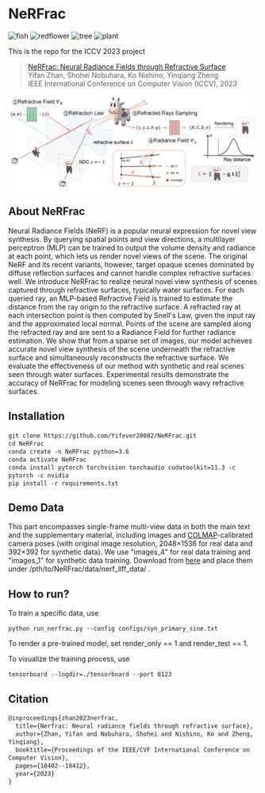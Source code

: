 # NeRFrac

<img src="https://github.com/Yifever20002/NeRFrac/blob/main/images/real_fish.gif" alt="fish" width="320" height="240">
<img src="https://github.com/Yifever20002/NeRFrac/blob/main/images/real_redflower.gif" alt="redflower" width="320" height="240">
<img src="https://github.com/Yifever20002/NeRFrac/blob/main/images/real_tree.gif" alt="tree" width="320" height="240">
<img src="https://github.com/Yifever20002/NeRFrac/blob/main/images/real_plant.gif" alt="plant" width="320" height="240">

This is the repo for the ICCV 2023 project

>[NeRFrac: Neural Radiance Fields through Refractive Surface](https://openaccess.thecvf.com/content/ICCV2023/html/Zhan_NeRFrac_Neural_Radiance_Fields_through_Refractive_Surface_ICCV_2023_paper.html)\
>Yifan Zhan, Shohei Nobuhara, Ko Nishino, Yinqiang Zheng\
>IEEE International Conference on Computer Vision (ICCV), 2023

![image](https://github.com/Yifever20002/NeRFrac/blob/main/images/pipeline.png)

## About NeRFrac

Neural Radiance Fields (NeRF) is a popular neural expression for novel view synthesis. By querying spatial points and view directions, a multilayer perceptron (MLP) can be trained to output the volume density and radiance at each point, which lets us render novel views of the scene. The original NeRF and its recent variants, however, target opaque scenes dominated by diffuse reflection surfaces and cannot handle complex refractive surfaces well. We introduce NeRFrac to realize neural novel view synthesis of scenes captured through refractive surfaces, typically water surfaces. For each queried ray, an MLP-based Refractive Field is trained to estimate the distance from the ray origin to the refractive surface. A refracted ray at each intersection point is then computed by Snell's Law, given the input ray and the approximated local normal. Points of the scene are sampled along the refracted ray and are sent to a Radiance Field for further radiance estimation. We show that from a sparse set of images, our model achieves accurate novel view synthesis of the scene underneath the refractive surface and simultaneously reconstructs the refractive surface. We evaluate the effectiveness of our method with synthetic and real scenes seen through water surfaces. Experimental results demonstrate the accuracy of NeRFrac for modeling scenes seen through wavy refractive surfaces.


## Installation

``````
git clone https://github.com/Yifever20002/NeRFrac.git
cd NeRFrac
conda create -n NeRFrac python=3.6
conda activate NeRFrac
conda install pytorch torchvision torchaudio cudatoolkit=11.3 -c pytorch -c nvidia
pip install -r requirements.txt
``````


## Demo Data

This part encompasses single-frame multi-view data in both the main text and the supplementary material, including images and [COLMAP](https://colmap.github.io/)-calibrated camera poses (with original image resolution, 2048&times;1536 for real data and 392&times;392 for synthetic data). We use "images_4" for real data training and "images_1" for synthetic data training. Download from [here](https://drive.google.com/drive/folders/1A78v0qNCQlqS01AD77IqjhNrL9p0rkBF?usp=sharing) and place them under /pth/to/NeRFrac/data/nerf_llff_data/ .


## How to run?

To train a specific data, use
``````
python run_nerfrac.py --config configs/syn_primary_sine.txt
``````

To render a pre-trained model, set render_only == 1 and render_test == 1.

To visualize the training process, use
``````
tensorboard --logdir=./tensorboard --port 8123
``````

## Citation
``````
@inproceedings{zhan2023nerfrac,
  title={Nerfrac: Neural radiance fields through refractive surface},
  author={Zhan, Yifan and Nobuhara, Shohei and Nishino, Ko and Zheng, Yinqiang},
  booktitle={Proceedings of the IEEE/CVF International Conference on Computer Vision},
  pages={18402--18412},
  year={2023}
}
``````



